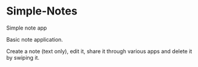 # Simple-Notes
Simple note app

Basic note application.

Create a note (text only), edit it, share it through various apps and delete it by swiping it.


